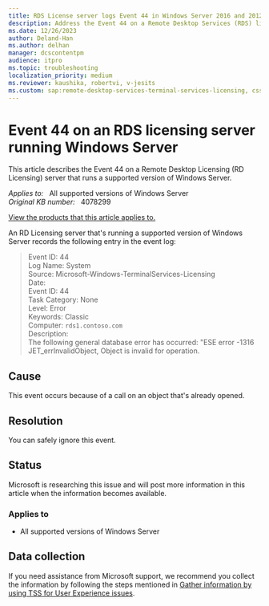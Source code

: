 ```yaml
---
title: RDS License server logs Event 44 in Windows Server 2016 and 2012
description: Address the Event 44 on a Remote Desktop Services (RDS) licensing server that's running Windows Server 2016 and Windows Server 2012.
ms.date: 12/26/2023
author: Deland-Han
ms.author: delhan
manager: dcscontentpm
audience: itpro
ms.topic: troubleshooting
localization_priority: medium
ms.reviewer: kaushika, robertvi, v-jesits
ms.custom: sap:remote-desktop-services-terminal-services-licensing, csstroubleshoot
---
```

# Event 44 on an RDS licensing server running Windows Server

This article describes the Event 44 on a Remote Desktop Licensing (RD Licensing) server that runs a supported version of Windows Server.

_Applies to:_ &nbsp; All supported versions of Windows Server  
_Original KB number:_ &nbsp; 4078299

[View the products that this article applies to.](#applies-to)

An RD Licensing server that's running a supported version of Windows Server records the following entry in the event log:  

> Event ID: 44  
> Log Name: System  
> Source: Microsoft-Windows-TerminalServices-Licensing  
> Date:  
> Event ID: 44  
> Task Category: None  
> Level: Error  
> Keywords: Classic  
> Computer: `rds1.contoso.com`  
> Description:  
> The following general database error has occurred: "ESE error -1316 JET_errInvalidObject, Object is invalid for operation.

## Cause

This event occurs because of a call on an object that's already opened.

## Resolution

You can safely ignore this event.

## Status

Microsoft is researching this issue and will post more information in this article when the information becomes available.

### Applies to

- All supported versions of Windows Server

## Data collection

If you need assistance from Microsoft support, we recommend you collect the information by following the steps mentioned in [Gather information by using TSS for User Experience issues](../../windows-client/windows-troubleshooters/gather-information-using-tss-user-experience.md#terminal-server-licensing).
